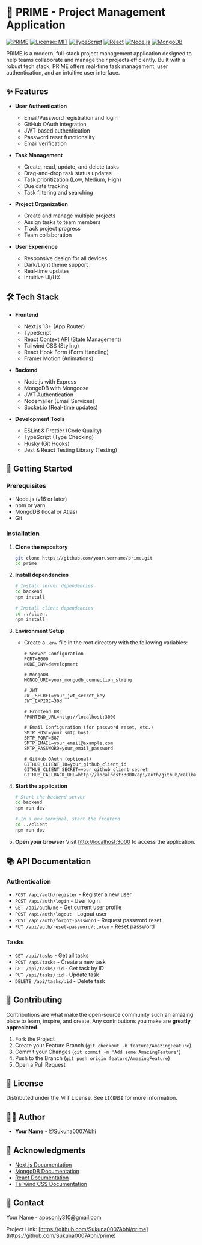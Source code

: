 # 🚀 PRIME - Project Management Application

[![PRIME](https://img.shields.io/badge/PRIME-Project%20Management-blueviolet)](https://github.com/yourusername/prime)
[![License: MIT](https://img.shields.io/badge/License-MIT-yellow.svg)](https://opensource.org/licenses/MIT)
[![TypeScript](https://img.shields.io/badge/TypeScript-007ACC?style=flat&logo=typescript&logoColor=white)](https://www.typescriptlang.org/)
[![React](https://img.shields.io/badge/React-20232A?style=flat&logo=react&logoColor=61DAFB)](https://reactjs.org/)
[![Node.js](https://img.shields.io/badge/Node.js-43853D?style=flat&logo=node.js&logoColor=white)](https://nodejs.org/)
[![MongoDB](https://img.shields.io/badge/MongoDB-4EA94B?style=flat&logo=mongodb&logoColor=white)](https://www.mongodb.com/)

PRIME is a modern, full-stack project management application designed to help teams collaborate and manage their projects efficiently. Built with a robust tech stack, PRIME offers real-time task management, user authentication, and an intuitive user interface.

## ✨ Features

- **User Authentication**
  - Email/Password registration and login
  - GitHub OAuth integration
  - JWT-based authentication
  - Password reset functionality
  - Email verification

- **Task Management**
  - Create, read, update, and delete tasks
  - Drag-and-drop task status updates
  - Task prioritization (Low, Medium, High)
  - Due date tracking
  - Task filtering and searching

- **Project Organization**
  - Create and manage multiple projects
  - Assign tasks to team members
  - Track project progress
  - Team collaboration

- **User Experience**
  - Responsive design for all devices
  - Dark/Light theme support
  - Real-time updates
  - Intuitive UI/UX

## 🛠 Tech Stack

- **Frontend**
  - Next.js 13+ (App Router)
  - TypeScript
  - React Context API (State Management)
  - Tailwind CSS (Styling)
  - React Hook Form (Form Handling)
  - Framer Motion (Animations)

- **Backend**
  - Node.js with Express
  - MongoDB with Mongoose
  - JWT Authentication
  - Nodemailer (Email Services)
  - Socket.io (Real-time updates)

- **Development Tools**
  - ESLint & Prettier (Code Quality)
  - TypeScript (Type Checking)
  - Husky (Git Hooks)
  - Jest & React Testing Library (Testing)

## 🚀 Getting Started

### Prerequisites

- Node.js (v16 or later)
- npm or yarn
- MongoDB (local or Atlas)
- Git

### Installation

1. **Clone the repository**
   ```bash
   git clone https://github.com/yourusername/prime.git
   cd prime
   ```

2. **Install dependencies**
   ```bash
   # Install server dependencies
   cd backend
   npm install

   # Install client dependencies
   cd ../client
   npm install
   ```

3. **Environment Setup**
   - Create a `.env` file in the root directory with the following variables:
     ```env
     # Server Configuration
     PORT=8000
     NODE_ENV=development
     
     # MongoDB
     MONGO_URI=your_mongodb_connection_string
     
     # JWT
     JWT_SECRET=your_jwt_secret_key
     JWT_EXPIRE=30d
     
     # Frontend URL
     FRONTEND_URL=http://localhost:3000
     
     # Email Configuration (for password reset, etc.)
     SMTP_HOST=your_smtp_host
     SMTP_PORT=587
     SMTP_EMAIL=your_email@example.com
     SMTP_PASSWORD=your_email_password
     
     # GitHub OAuth (optional)
     GITHUB_CLIENT_ID=your_github_client_id
     GITHUB_CLIENT_SECRET=your_github_client_secret
     GITHUB_CALLBACK_URL=http://localhost:3000/api/auth/github/callback
     ```

4. **Start the application**
   ```bash
   # Start the backend server
   cd backend
   npm run dev
   
   # In a new terminal, start the frontend
   cd ../client
   npm run dev
   ```

5. **Open your browser**
   Visit [http://localhost:3000](http://localhost:3000) to access the application.

## 📚 API Documentation

### Authentication

- `POST /api/auth/register` - Register a new user
- `POST /api/auth/login` - User login
- `GET /api/auth/me` - Get current user profile
- `POST /api/auth/logout` - Logout user
- `POST /api/auth/forgot-password` - Request password reset
- `PUT /api/auth/reset-password/:token` - Reset password

### Tasks

- `GET /api/tasks` - Get all tasks
- `POST /api/tasks` - Create a new task
- `GET /api/tasks/:id` - Get task by ID
- `PUT /api/tasks/:id` - Update task
- `DELETE /api/tasks/:id` - Delete task

## 🤝 Contributing

Contributions are what make the open-source community such an amazing place to learn, inspire, and create. Any contributions you make are **greatly appreciated**.

1. Fork the Project
2. Create your Feature Branch (`git checkout -b feature/AmazingFeature`)
3. Commit your Changes (`git commit -m 'Add some AmazingFeature'`)
4. Push to the Branch (`git push origin feature/AmazingFeature`)
5. Open a Pull Request

## 📄 License

Distributed under the MIT License. See `LICENSE` for more information.

## 👨‍💻 Author

- **Your Name** - [@Sukuna0007Abhi](https://github.com/Sukuna0007Abhi)

## 🙏 Acknowledgments

- [Next.js Documentation](https://nextjs.org/docs)
- [MongoDB Documentation](https://docs.mongodb.com/)
- [React Documentation](https://reactjs.org/)
- [Tailwind CSS Documentation](https://tailwindcss.com/)

## 📧 Contact

Your Name - appsonly310@gmail.com

Project Link: [https://github.com/Sukuna0007Abhi/prime](https://github.com/Sukuna0007Abhi/prime)
